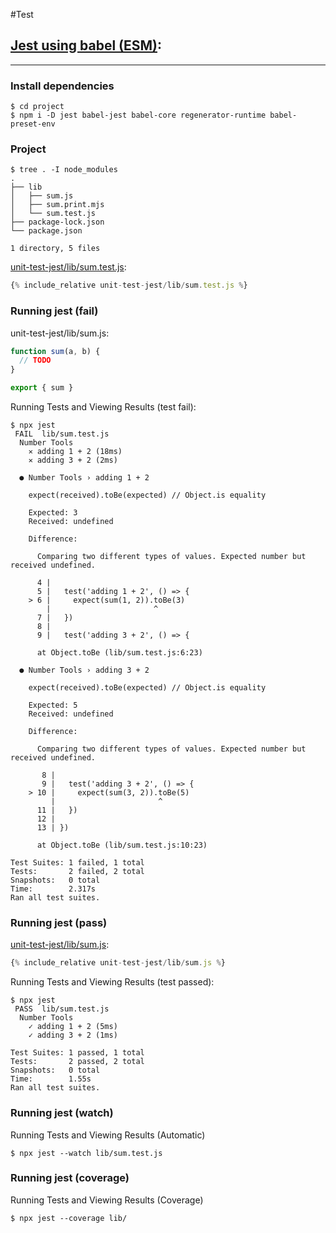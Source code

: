 #Test

## [Jest using babel (ESM)](https://jestjs.io/docs/en/getting-started#using-babel):
---

### Install dependencies
```
$ cd project
$ npm i -D jest babel-jest babel-core regenerator-runtime babel-preset-env
```

### Project
```
$ tree . -I node_modules
.
├── lib
│   ├── sum.js
│   ├── sum.print.mjs
│   └── sum.test.js
├── package-lock.json
└── package.json

1 directory, 5 files
```



[unit-test-jest/lib/sum.test.js](unit-test-jest/lib/sum.test.js):
```js
{% include_relative unit-test-jest/lib/sum.test.js %}
```

### Running jest (fail)

unit-test-jest/lib/sum.js:
```js
function sum(a, b) {
  // TODO
}

export { sum }
```

Running Tests and Viewing Results (test fail):
```
$ npx jest
 FAIL  lib/sum.test.js
  Number Tools
    ✕ adding 1 + 2 (18ms)
    ✕ adding 3 + 2 (2ms)

  ● Number Tools › adding 1 + 2

    expect(received).toBe(expected) // Object.is equality

    Expected: 3
    Received: undefined

    Difference:

      Comparing two different types of values. Expected number but received undefined.

      4 |
      5 |   test('adding 1 + 2', () => {
    > 6 |     expect(sum(1, 2)).toBe(3)
        |                       ^
      7 |   })
      8 |
      9 |   test('adding 3 + 2', () => {

      at Object.toBe (lib/sum.test.js:6:23)

  ● Number Tools › adding 3 + 2

    expect(received).toBe(expected) // Object.is equality

    Expected: 5
    Received: undefined

    Difference:

      Comparing two different types of values. Expected number but received undefined.

       8 |
       9 |   test('adding 3 + 2', () => {
    > 10 |     expect(sum(3, 2)).toBe(5)
         |                       ^
      11 |   })
      12 |
      13 | })

      at Object.toBe (lib/sum.test.js:10:23)

Test Suites: 1 failed, 1 total
Tests:       2 failed, 2 total
Snapshots:   0 total
Time:        2.317s
Ran all test suites.
```

### Running jest (pass)

[unit-test-jest/lib/sum.js](unit-test-jest/lib/sum.js):
```js
{% include_relative unit-test-jest/lib/sum.js %}
```

Running Tests and Viewing Results (test passed):
```
$ npx jest
 PASS  lib/sum.test.js
  Number Tools
    ✓ adding 1 + 2 (5ms)
    ✓ adding 3 + 2 (1ms)

Test Suites: 1 passed, 1 total
Tests:       2 passed, 2 total
Snapshots:   0 total
Time:        1.55s
Ran all test suites.
```

### Running jest (watch)

Running Tests and Viewing Results (Automatic)
```
$ npx jest --watch lib/sum.test.js
```

### Running jest (coverage)

Running Tests and Viewing Results (Coverage)
```
$ npx jest --coverage lib/ 
```